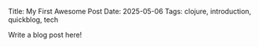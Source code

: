 Title: My First Awesome Post
Date: 2025-05-06
Tags: clojure, introduction, quickblog, tech

Write a blog post here!
